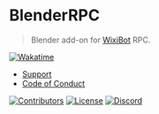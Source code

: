 # BlenderRPC
> Blender add-on for [WixiBot](https://github.com/Wixonic/WixiBot) RPC.

[![Wakatime](https://wakatime.com/badge/github/Wixonic/BlenderRPC.svg?style=flat)](https://wakatime.com/badge/github/Wixonic/BlenderRPC)

- [Support](https://github.com/Wixonic/BlenderRPC/blob/Default/.github/SUPPORT.md)
- [Code of Conduct](https://github.com/Wixonic/BlenderRPC/blob/Default/.github/CODE_OF_CONDUCT.md)

[![Contributors](https://img.shields.io/github/contributors/Wixonic/BlenderRPC?color=%2308F&label=Contributors)](https://github.com/Wixonic/BlenderRPC/blob/Default/.github/CONTRIBUTING.md)
[![License](https://img.shields.io/github/license/Wixonic/BlenderRPC?color=%23555&label=License)](https://github.com/Wixonic/BlenderRPC/blob/Default/LICENSE)
[![Discord](https://img.shields.io/discord/1020663521530351627?logo=discord&logoColor=94ABFC&label=Discord&color=7289DA)](https://go.wixonic.fr/discord)